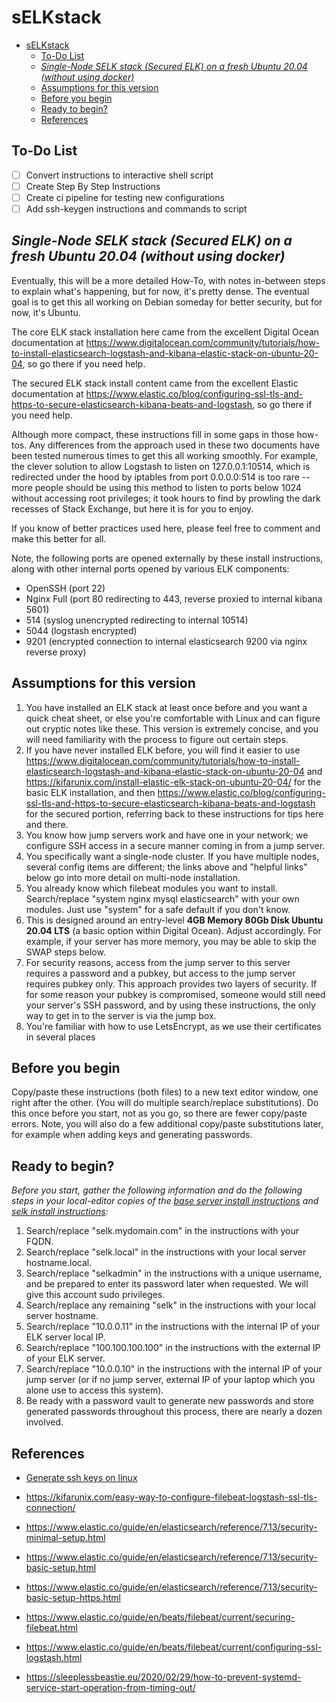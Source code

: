 # sELKstack

- [sELKstack](#selkstack)
  - [To-Do List](#to-do-list)
  - [*Single-Node SELK stack (Secured ELK) on a fresh Ubuntu 20.04 (without using docker)*](#single-node-selk-stack-secured-elk-on-a-fresh-ubuntu-2004-without-using-docker)
  - [Assumptions for this version](#assumptions-for-this-version)
  - [Before you begin](#before-you-begin)
  - [Ready to begin?](#ready-to-begin)
  - [References](#references)

## To-Do List

- [ ] Convert instructions to interactive shell script
- [ ] Create Step By Step Instructions
- [ ] Create ci pipeline for testing new configurations
- [ ] Add ssh-keygen instructions and commands to script

## *Single-Node SELK stack (Secured ELK) on a fresh Ubuntu 20.04 (without using docker)*

Eventually, this will be a more detailed How-To, with notes in-between steps to explain what's happening, but for now, it's pretty dense. The eventual goal is to get this all working on Debian someday for better security, but for now, it's Ubuntu.

The core ELK stack installation here came from the excellent Digital Ocean documentation at <https://www.digitalocean.com/community/tutorials/how-to-install-elasticsearch-logstash-and-kibana-elastic-stack-on-ubuntu-20-04>, so go there if you need help.

The secured ELK stack install content came from the excellent Elastic documentation at <https://www.elastic.co/blog/configuring-ssl-tls-and-https-to-secure-elasticsearch-kibana-beats-and-logstash>, so go there if you need help.

Although more compact, these instructions fill in some gaps in those how-tos. Any differences from the approach used in these two documents have been tested numerous times to get this all working smoothly. For example, the clever solution to allow Logstash to listen on 127.0.0.1:10514, which is redirected under the hood by iptables from port 0.0.0.0:514 is too rare -- more people should be using this method to listen to ports below 1024 without accessing root privileges; it took hours to find by prowling the dark recesses of Stack Exchange, but here it is for you to enjoy.

If you know of better practices used here, please feel free to comment and make this better for all.

Note, the following ports are opened externally by these install instructions, along with other internal ports opened by various ELK components:

- OpenSSH (port 22)
- Nginx Full (port 80 redirecting to 443, reverse proxied to internal kibana 5601)
- 514 (syslog unencrypted redirecting to internal 10514)
- 5044 (logstash encrypted)
- 9201 (encrypted connection to internal elasticsearch 9200 via nginx reverse proxy)

## Assumptions for this version

1. You have installed an ELK stack at least once before and you want a quick cheat sheet, or else you're comfortable with Linux and can figure out cryptic notes like these. This version is extremely concise, and you will need familiarity with the process to figure out certain steps.
2. If you have never installed ELK before, you will find it easier to use <https://www.digitalocean.com/community/tutorials/how-to-install-elasticsearch-logstash-and-kibana-elastic-stack-on-ubuntu-20-04> and <https://kifarunix.com/install-elastic-elk-stack-on-ubuntu-20-04/> for the basic ELK installation, and then <https://www.elastic.co/blog/configuring-ssl-tls-and-https-to-secure-elasticsearch-kibana-beats-and-logstash> for the secured portion, referring back to these instructions for tips here and there.
3. You know how jump servers work and have one in your network; we configure SSH access in a secure manner coming in from a jump server.
4. You specifically want a single-node cluster. If you have multiple nodes, several config items are different; the links above and "helpful links" below go into more detail on multi-node installation.
5. You already know which filebeat modules you want to install. Search/replace "system nginx mysql elasticsearch" with your own modules. Just use "system" for a safe default if you don't know.
6. This is designed around an entry-level **4GB Memory 80Gb Disk Ubuntu 20.04 LTS** (a basic option within Digital Ocean). Adjust accordingly. For example, if your server has more memory, you may be able to skip the SWAP steps below.
7. For security reasons, access from the jump server to this server requires a password and a pubkey, but access to the jump server requires pubkey only. This approach provides two layers of security. If for some reason your pubkey is compromised, someone would still need your server's SSH password, and by using these instructions, the only way to get in to the server is via the jump box.
8. You're familiar with how to use LetsEncrypt, as we use their certificates in several places

## Before you begin

Copy/paste these instructions (both files) to a new text editor window, one right after the other. (You will do multiple search/replace substitutions). Do this once before you start, not as you go, so there are fewer copy/paste errors. Note, you will also do a few additional copy/paste substitutions later, for example when adding keys and generating passwords.

## Ready to begin?

*Before you start, gather the following information and do the following steps in your local-editor copies of the [base server install instructions](https://github.com/jaredatobe/sELKstack/blob/main/base_server_install_instructions.txt) and [selk install instructions](https://github.com/jaredatobe/sELKstack/blob/main/selk_install_instructions.txt):*

1. Search/replace "selk.mydomain.com" in the instructions with your FQDN.
1. Search/replace "selk.local" in the instructions with your local server hostname.local.
1. Search/replace "selkadmin" in the instructions with a unique username, and be prepared to enter its password later when requested. We will give this account sudo privileges.
1. Search/replace any remaining "selk" in the instructions with your local server hostname.
1. Search/replace "10.0.0.11" in the instructions with the internal IP of your ELK server local IP.
1. Search/replace "100.100.100.100" in the instructions with the external IP of your ELK server.
1. Search/replace "10.0.0.10" in the instructions with the internal IP of your jump server (or if no jump server, external IP of your laptop which you alone use to access this system).
1. Be ready with a password vault to generate new passwords and store generated passwords throughout this process, there are nearly a dozen involved.

## References

- [Generate ssh keys on linux](https://linuxhint.com/generate-ssh-keys-on-linux)

- <https://kifarunix.com/easy-way-to-configure-filebeat-logstash-ssl-tls-connection/>
- <https://www.elastic.co/guide/en/elasticsearch/reference/7.13/security-minimal-setup.html>
- <https://www.elastic.co/guide/en/elasticsearch/reference/7.13/security-basic-setup.html>
- <https://www.elastic.co/guide/en/elasticsearch/reference/7.13/security-basic-setup-https.html>
- <https://www.elastic.co/guide/en/beats/filebeat/current/securing-filebeat.html>
- <https://www.elastic.co/guide/en/beats/filebeat/current/configuring-ssl-logstash.html>
- <https://sleeplessbeastie.eu/2020/02/29/how-to-prevent-systemd-service-start-operation-from-timing-out/>